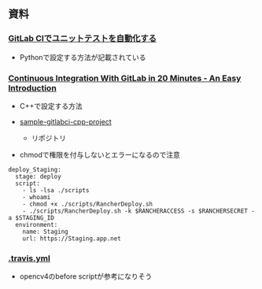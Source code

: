 ## 資料
### [GitLab CIでユニットテストを自動化する](https://techblog.nhn-techorus.com/archives/12531)
- Pythonで設定する方法が記載されている

### [Continuous Integration With GitLab in 20 Minutes - An Easy Introduction](https://www.srcmake.com/home/gitlabci)
- C++で設定する方法
- [sample-gitlabci-cpp-project](https://github.com/srcmake/sample-gitlabci-cpp-project) 
  - リポジトリ

- chmodで権限を付与しないとエラーになるので注意

```
deploy_Staging:
  stage: deploy
  script: 
    - ls -lsa ./scripts
    - whoami
    - chmod +x ./scripts/RancherDeploy.sh
    - ./scripts/RancherDeploy.sh -k $RANCHERACCESS -s $RANCHERSECRET -a $STAGING_ID
  environment:
    name: Staging
    url: https://Staging.app.net
```

### [.travis.yml](https://github.com/emchristiansen/Billy/blob/master/.travis.yml)
- opencv4のbefore scriptが参考になりそう
